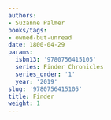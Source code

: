 ```yaml
---
authors:
- Suzanne Palmer
books/tags:
- owned-but-unread
date: 1800-04-29
params:
  isbn13: '9780756415105'
  series: Finder Chronicles
  series_order: '1'
  year: '2019'
slug: '9780756415105'
title: Finder
weight: 1
---
```


<!--more-->
